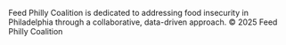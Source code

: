 Feed Philly Coalition is dedicated to addressing food insecurity in Philadelphia through a collaborative, data-driven approach.
© 2025 Feed Philly Coalition